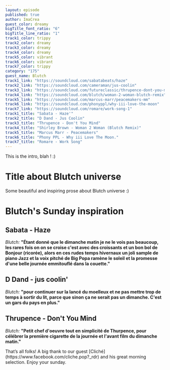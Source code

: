 ```yaml
---
layout: episode
published: true
author: ImaCrea
guest_color: dreamy
bigTitle_font_ratio: "6"
bigTitle_line_ratio: "1"
track1_color: trippy
track2_color: dreamy
track3_color: dreamy
track4_color: dreamy
track5_color: vibrant
track6_color: vibrant
track7_color: trippy
category: "175"
guest_name: Blutch
track1_link: "https://soundcloud.com/sabatabeats/haze"
track2_link: "https://soundcloud.com/cameraman/jus-coolin"
track3_link: "https://soundcloud.com/futureclassic/thrupence-dont-you-mind"
track4_link: "https://soundcloud.com/blutch/woman-2-woman-blutch-remix"
track5_link: "https://soundcloud.com/marcus-marr/peacemakers-mm"
track6_link: "https://soundcloud.com/phonyppl/why-iii-love-the-moon"
track7_link: "https://soundcloud.com/romare/work-song-1"
track1_title: "Sabata - Haze'"
track2_title: "D Dand - Jus Coolin"
track3_title: "Thrupence - Don't You Mind"
track4_title: "Shirley Brown - Woman 2 Woman (Blutch Remix)"
track5_title: "Marcus Marr - Peacemakers"
track6_title: "Phony PPL - Why iii Love The Moon."
track7_title: "Romare - Work Song"
---
```


<p id="introduction">This is the intro, blah ! :)</p>

# Title about Blutch universe

Some beautiful and inspiring prose about Blutch universe :)

# Blutch's Sunday inspiration
 
## Sabata - Haze
_Blutch:_ **"**Étant donné que le dimanche matin je ne le vois pas beaucoup, les rares fois on on se croise c'est avec des croissants et un bon bol de Bonjour (ricorée), alors en ces rudes temps hivernaux un joli sample de piano Jazz et la voix pitché de Big Popa ramène le soleil et la promesse d'une belle journée emmitouflé dans la couette.**"**
 
## D Dand - jus coolin'
_Blutch:_ **"**pour continuer sur la lancé du moelleux et ne pas mettre trop de temps à sortir du lit, parce que sinon ça ne serait pas un dimanche. C'est un gars du pays en plus.**"**
 
## Thrupence - Don't You Mind
_Blutch:_ **"**Petit chef d'oeuvre tout en simplicité de Thurpence, pour célébrer la première cigarette de la journée et l'avant film du dimanche matin.**"** 
 
<p id="outroduction">
That’s all folks! A big thank to our guest [Cliché](https://www.facebook.com/cliche.pop?_rdr) and his great morning selection. Enjoy your sunday.
</p>